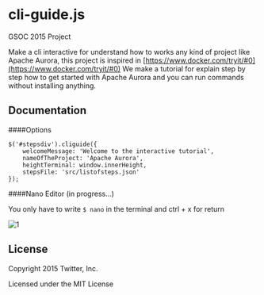 # cli-guide.js
GSOC 2015 Project

Make a cli interactive for understand how to works any kind of project like Apache Aurora, 
this project is inspired in [https://www.docker.com/tryit/#0](https://www.docker.com/tryit/#0) 
We make a tutorial for explain step by step how to get started with Apache Aurora and you can run commands 
without installing anything.


Documentation
-------------

####Options

    $('#stepsdiv').cliguide({
		welcomeMessage: 'Welcome to the interactive tutorial',
        nameOfTheProject: 'Apache Aurora',
        heightTerminal: window.innerHeight,
        stepsFile: 'src/listofsteps.json'
	});

####Nano Editor (in progress...)

You only have to write `$ nano` in the terminal and ctrl + x for return

![1](https://raw.github.com/twitter/cli-guide.js/master/nano.png)

License
-------

Copyright 2015 Twitter, Inc.

Licensed under the MIT License
